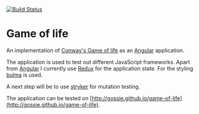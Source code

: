 [![Build Status](https://travis-ci.org/gossie/game-of-life.svg?branch=master)](https://travis-ci.org/gossie/game-of-life)

# Game of life

An implementation of [Conway's Game of life](https://en.wikipedia.org/wiki/Conway%27s_Game_of_Life) as an [Angular](https://angular.io/) application.

The application is used to test out different JavaScript frameworks. Apart from [Angular](https://angular.io/) I currently use [Redux](https://redux.js.org/) for the application state. For the styling [bulma](https://bulma.io) is used.

A next step will be to use [stryker](https://stryker-mutator.io/) for mutation testing.

The application can be tested on [http://gossie.github.io/game-of-life](http://gossie.github.io/game-of-life).
